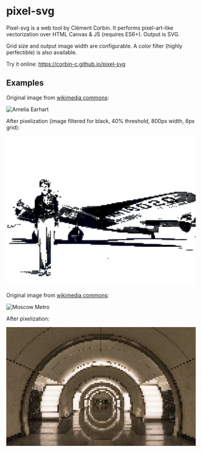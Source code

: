 # pixel-svg
Pixel-svg is a web tool by Clément Corbin. It performs pixel-art-like vectorization over HTML Canvas & JS (requires ES6+). Output is SVG.

Grid size and output image width are configurable. A color filter (highly perfectible) is also available.

Try it online: https://corbin-c.github.io/pixel-svg

Examples
---------

Original image from [wikimedia commons](https://commons.wikimedia.org/wiki/File:Amelia_Earhart_-_GPN-2002-000211.jpg):

![Amelia Earhart](https://upload.wikimedia.org/wikipedia/commons/thumb/e/ec/Amelia_Earhart_-_GPN-2002-000211.jpg/800px-Amelia_Earhart_-_GPN-2002-000211.jpg)

After pixelization (image filtered for black, 40% threshold, 800px width, 6px grid):

![Amelia Earhart, big pixels](Amelia_Earhart_-_GPN-2002-000211.svg)

Original image from [wikimedia commons](https://commons.wikimedia.org/wiki/File:MosMetro_Fonvizinskaya_01-2017.jpg/800px-MosMetro_Fonvizinskaya_01-2017.jpg):

![Moscow Metro](https://upload.wikimedia.org/wikipedia/commons/thumb/a/a2/MosMetro_Fonvizinskaya_01-2017.jpg/800px-MosMetro_Fonvizinskaya_01-2017.jpg)

After pixelization:

![Moscow Metro, big pixels](MosMetro_Fonvizinskaya_01-2017.svg)
